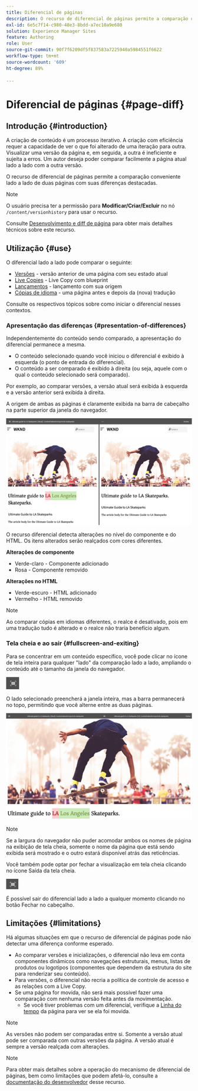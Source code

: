 ```yaml
---
title: Diferencial de páginas
description: O recurso de diferencial de páginas permite a comparação conveniente lado a lado de duas páginas com suas diferenças destacadas.
exl-id: 6e5c7f14-c980-48e3-8bdd-a7ec10a9e680
solution: Experience Manager Sites
feature: Authoring
role: User
source-git-commit: 90f7f6209df5f837583a7225940a5984551f6622
workflow-type: tm+mt
source-wordcount: '609'
ht-degree: 89%

---
```


# Diferencial de páginas   {#page-diff}

## Introdução {#introduction}

A criação de conteúdo é um processo iterativo. A criação com eficiência requer a capacidade de ver o que foi alterado de uma iteração para outra. Visualizar uma versão da página e, em seguida, a outra é ineficiente e sujeita a erros. Um autor deseja poder comparar facilmente a página atual lado a lado com a outra versão.

O recurso de diferencial de páginas permite a comparação conveniente lado a lado de duas páginas com suas diferenças destacadas.

>[!NOTE]
>
>O usuário precisa ter a permissão para **Modificar/Criar/Excluir** no nó `/content/versionhistory` para usar o recurso.
>
>Consulte [Desenvolvimento e diff de página](/help/implementing/developing/introduction/page-diff.md#operation-details) para obter mais detalhes técnicos sobre este recurso.

## Utilização {#use}

O diferencial lado a lado pode comparar o seguinte:

* [Versões](/help/sites-cloud/authoring/sites-console/page-versions.md#comparing-a-version-with-current-page) - versão anterior de uma página com seu estado atual
* [Live Copies](/help/sites-cloud/administering/msm/creating-live-copies.md#comparing-a-live-copy-page-with-a-blueprint-page) - Live Copy com blueprint
* [Lançamentos](/help/sites-cloud/authoring/launches/editing.md#comparing-a-launch-page-to-its-source-page) - lançamento com sua origem
* [Cópias de idioma](/help/sites-cloud/administering/translation/managing-projects.md#comparing-language-copies) - uma página antes e depois da (nova) tradução

Consulte os respectivos tópicos sobre como iniciar o diferencial nesses contextos.

### Apresentação das diferenças   {#presentation-of-differences}

Independentemente do conteúdo sendo comparado, a apresentação do diferencial permanece a mesma.

* O conteúdo selecionado quando você iniciou o diferencial é exibido à esquerda (o ponto de entrada do diferencial).
* O conteúdo a ser comparado é exibido à direita (ou seja, aquele com o qual o conteúdo selecionado será comparado).

Por exemplo, ao comparar versões, a versão atual será exibida à esquerda e a versão anterior será exibida à direita.

A origem de ambas as páginas é claramente exibida na barra de cabeçalho na parte superior da janela do navegador.

![Exibição lado a lado das versões](/help/sites-cloud/authoring/assets/versions-side-by-side.png)

O recurso diferencial detecta alterações no nível do componente e do HTML. Os itens alterados serão realçados com cores diferentes.

**Alterações de componente**

* Verde-claro - Componente adicionado
* Rosa - Componente removido

**Alterações no HTML**

* Verde-escuro - HTML adicionado
* Vermelho - HTML removido

>[!NOTE]
>
>Ao comparar cópias em idiomas diferentes, o realce é desativado, pois em uma tradução tudo é alterado e o realce não traria benefício algum.

### Tela cheia e ao sair   {#fullscreen-and-exiting}

Para se concentrar em um conteúdo específico, você pode clicar no ícone de tela inteira para qualquer &quot;lado&quot; da comparação lado a lado, ampliando o conteúdo até o tamanho da janela do navegador.

![Botão de tela cheia](/help/sites-cloud/authoring/assets/versions-full-screen.png)

O lado selecionado preencherá a janela inteira, mas a barra permanecerá no topo, permitindo que você alterne entre as duas páginas.

![Modo de tela cheia](/help/sites-cloud/authoring/assets/versions-full-screen-mode.png)

>[!NOTE]
>
>Se a largura do navegador não puder acomodar ambos os nomes de página na exibição de tela cheia, somente o nome da página que está sendo exibida será mostrado e o outro estará disponível atrás das reticências.

Você também pode optar por fechar a visualização em tela cheia clicando no ícone Saída da tela cheia.

![Sair do modo de tela cheia](/help/sites-cloud/authoring/assets/versions-exit-full-screen.png)

É possível sair do diferencial lado a lado a qualquer momento clicando no botão Fechar no cabeçalho.

## Limitações   {#limitations}

Há algumas situações em que o recurso de diferencial de páginas pode não detectar uma diferença conforme esperado.

* Ao comparar versões e inicializações, o diferencial não leva em conta componentes dinâmicos como navegações estruturais, menus, listas de produtos ou logotipos (componentes que dependem da estrutura do site para renderizar seu conteúdo).
* Para versões, o diferencial não recria a política de controle de acesso e as relações com a Live Copy.
* Se uma página for movida, não será mais possível fazer uma comparação com nenhuma versão feita antes da movimentação.
   * Se você tiver problemas com um diferencial, verifique a [Linha do tempo](/help/sites-cloud/authoring/basic-handling.md#timeline) da página para ver se ela foi movida.

>[!NOTE]
>
>As versões não podem ser comparadas entre si. Somente a versão atual pode ser comparada com outras versões da página. A versão atual é sempre a versão realçada com alterações.

>[!NOTE]
>
>Para obter mais detalhes sobre a operação do mecanismo de diferencial de páginas, bem como limitações que podem afetá-lo, consulte a [documentação do desenvolvedor](/help/implementing/developing/introduction/page-diff.md) desse recurso.
